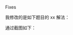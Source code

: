 <!-- 
如果你是在修复刷题插件的解法代码，请遵循正确的格式，具体要求参见如下链接：

https://github.com/labuladong/fucking-algorithm/issues/1113
-->

<!-- 如果你的 PR 能够关闭某个 issue，那么在 Fixes 关键词后面输入该 issue 的链接 -->

Fixes <!-- issue 链接 -->

我修改的是如下题目的 xx 解法：

<!-- 这里放对应题目的链接，方便验证代码 -->

通过截图如下：

<!-- 把解法代码通过所有测试用例的截图粘贴在这里，用来证明代码的正确性 -->